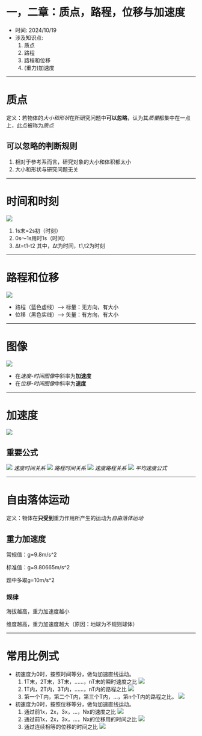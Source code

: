 # 一，二章：质点，路程，位移与加速度

- 时间: 2024/10/19
- 涉及知识点:
  1. 质点
  2. 路程
  3. 路程和位移
  4. (重力)加速度
---
# 质点
定义：若物体的*大小和形状*在所研究问题中**可以忽略**，认为其*质量*都集中在一点上，此点被称为*质点*

## 可以忽略的判断规则
1. 相对于参考系而言，研究对象的大小和体积都太小
2. 大小和形状与研究问题无关

---

# 时间和时刻
![](//blockhaity.netlify.app/img/studynotes/物理/必修一/一，二章：质点，路程，位移与加速度/时间和时刻1.png)
1. 1s末=2s初（时刻）
2. 0s～1s用时1s（时间）
3. Δt=t1-t2 其中，Δt为时间，t1,t2为时刻

---

# 路程和位移
![](//blockhaity.netlify.app/img/studynotes/物理/必修一/一，二章：质点，路程，位移与加速度/路程与位移1.png)
 - 路程（蓝色虚线）--> 标量：无方向，有大小
 - 位移（黑色实线）--> 矢量：有方向，有大小

---

# 图像
![](//blockhaity.netlify.app/img/studynotes/物理/必修一/一，二章：质点，路程，位移与加速度/图像.png)
- 在*速度-时间图像*中斜率为**加速度**
- 在*位移-时间图像*中斜率为**速度**

---

# 加速度
![](//blockhaity.netlify.app/img/studynotes/物理/必修一/一，二章：质点，路程，位移与加速度/加速度.png)
## 重要公式
![](//blockhaity.netlify.app/img/studynotes/物理/必修一/一，二章：质点，路程，位移与加速度/速度公式.png)
*速度时间关系*
![](//blockhaity.netlify.app/img/studynotes/物理/必修一/一，二章：质点，路程，位移与加速度/路程公式.png)
*路程时间关系*
![](//blockhaity.netlify.app/img/studynotes/物理/必修一/一，二章：质点，路程，位移与加速度/路程公式1.png)
*速度路程关系*
![](//blockhaity.netlify.app/img/studynotes/物理/必修一/一，二章：质点，路程，位移与加速度/平均速度公式.png)
*平均速度公式*

---

# 自由落体运动

定义：物体在**只受到**重力作用所产生的运动为*自由落体运动*

## 重力加速度

常规值：g=9.8m/s^2

标准值：g=9.80665m/s^2

题中多取g=10m/s^2

### 规律

海拔越高，重力加速度越小

维度越高，重力加速度越大（原因：地球为不规则球体）

---

# 常用比例式
 - 初速度为0时，按照时间等分，做匀加速直线运动。
	1. 1T末，2T末，3T末，......，nT末的瞬时速度之比
		![](//blockhaity.netlify.app/img/studynotes/物理/必修一/一，二章：质点，路程，位移与加速度/重要公式1.png)
	2. 1T内，2T内，3T内，......，nT内的路程之比
		![](//blockhaity.netlify.app/img/studynotes/物理/必修一/一，二章：质点，路程，位移与加速度/重要公式2.png)
	3. 第一个T内，第二个T内，第三个T内，...，第n个T内的路程之比。
		![](//blockhaity.netlify.app/img/studynotes/物理/必修一/一，二章：质点，路程，位移与加速度/重要公式3.png)
- 初速度为0时，按照位移等分，做匀加速直线运动。
	1. 通过前1x，2x，3x，...，Nx的速度之比
		![](//blockhaity.netlify.app/img/studynotes/物理/必修一/一，二章：质点，路程，位移与加速度/重要公式4.png)
	2. 通过前1x，2x，3x，...，Nx的位移用的时间之比
		![](//blockhaity.netlify.app/img/studynotes/物理/必修一/一，二章：质点，路程，位移与加速度/重要公式5.png)
	3. 通过连续相等的位移的时间之比
		![](//blockhaity.netlify.app/img/studynotes/物理/必修一/一，二章：质点，路程，位移与加速度/重要公式6.png)

